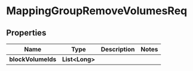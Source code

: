 # MappingGroupRemoveVolumesReq

## Properties
Name | Type | Description | Notes
------------ | ------------- | ------------- | -------------
**blockVolumeIds** | **List&lt;Long&gt;** |  | 
